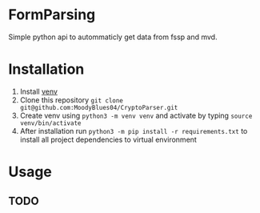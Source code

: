 # FormParsing
Simple python api to autommaticly get data from fssp and mvd.

# Installation
1. Install [venv](https://docs.python.org/3/library/venv.html)
2. Clone this repository ```git clone git@github.com:MoodyBlues04/CryptoParser.git```
3. Create venv using ```python3 -m venv venv``` and activate by typing ```source venv/bin/activate```
4. After installation run ```python3 -m pip install -r requirements.txt``` to install all project dependencies to virtual environment

# Usage

## TODO
